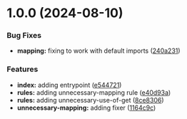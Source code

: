 # 1.0.0 (2024-08-10)


### Bug Fixes

* **mapping:** fixing to work with default imports ([240a231](https://github.com/kranners/eslint-plugin-nodash/commit/240a23145e37296ad197a12641cc372c77af0c6d))


### Features

* **index:** adding entrypoint ([e544721](https://github.com/kranners/eslint-plugin-nodash/commit/e544721fe1a3ddb1e21b9533f38e694822a54d71))
* **rules:** adding unnecessary-mapping rule ([e40d93a](https://github.com/kranners/eslint-plugin-nodash/commit/e40d93aa6b6a274e02debbda6fc3c197ca0935f2))
* **rules:** adding unnecessary-use-of-get ([8ce8306](https://github.com/kranners/eslint-plugin-nodash/commit/8ce830638f83722c26f578cde0b03f64d9dd2c83))
* **unnecessary-mapping:** adding fixer ([1164c9c](https://github.com/kranners/eslint-plugin-nodash/commit/1164c9cf49418d1b50ba9f3cb74633db4f523fb4))
